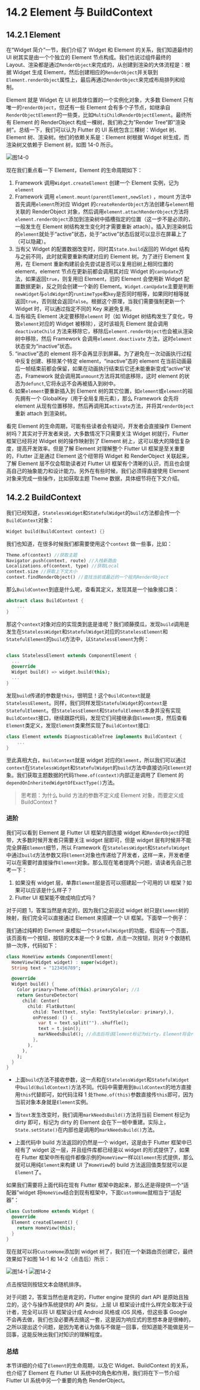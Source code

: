 # 14.2 Element 与 BuildContext

## 14.2.1 Element

在“Widget 简介”一节，我们介绍了 Widget 和 Element 的关系，我们知道最终的 UI 树其实是由一个个独立的 Element 节点构成。我们也说过组件最终的 Layout、渲染都是通过`RenderObject`来完成的，从创建到渲染的大体流程是：根据 Widget 生成 Element，然后创建相应的`RenderObject`并关联到`Element.renderObject`属性上，最后再通过`RenderObject`来完成布局排列和绘制。

Element 就是 Widget 在 UI 树具体位置的一个实例化对象，大多数 Element 只有唯一的`renderObject`，但还有一些 Element 会有多个子节点，如继承自`RenderObjectElement`的一些类，比如`MultiChildRenderObjectElement`。最终所有 Element 的 RenderObject 构成一棵树，我们称之为”Render Tree“即”渲染树“。总结一下，我们可以认为 Flutter 的 UI 系统包含三棵树：Widget 树、Element 树、渲染树。他们的依赖关系是：Element 树根据 Widget 树生成，而渲染树又依赖于 Element 树，如图 14-0 所示。

![图14-0](../imgs/14-0.png)

现在我们重点看一下 Element，Element 的生命周期如下：

1. Framework 调用`Widget.createElement` 创建一个 Element 实例，记为`element`
2. Framework 调用 `element.mount(parentElement,newSlot)` ，mount 方法中首先调用`element`所对应 Widget 的`createRenderObject`方法创建与`element`相关联的 RenderObject 对象，然后调用`element.attachRenderObject`方法将`element.renderObject`添加到渲染树中插槽指定的位置（这一步不是必须的，一般发生在 Element 树结构发生变化时才需要重新 attach）。插入到渲染树后的`element`就处于“active”状态，处于“active”状态后就可以显示在屏幕上了（可以隐藏）。
3. 当有父 Widget 的配置数据改变时，同时其`State.build`返回的 Widget 结构与之前不同，此时就需要重新构建对应的 Element 树。为了进行 Element 复用，在 Element 重新构建前会先尝试是否可以复用旧树上相同位置的 element，element 节点在更新前都会调用其对应 Widget 的`canUpdate`方法，如果返回`true`，则复用旧 Element，旧的 Element 会使用新 Widget 配置数据更新，反之则会创建一个新的 Element。`Widget.canUpdate`主要是判断`newWidget`与`oldWidget`的`runtimeType`和`key`是否同时相等，如果同时相等就返回`true`，否则就会返回`false`。根据这个原理，当我们需要强制更新一个 Widget 时，可以通过指定不同的 Key 来避免复用。
4. 当有祖先 Element 决定要移除`element` 时（如 Widget 树结构发生了变化，导致`element`对应的 Widget 被移除），这时该祖先 Element 就会调用`deactivateChild` 方法来移除它，移除后`element.renderObject`也会被从渲染树中移除，然后 Framework 会调用`element.deactivate` 方法，这时`element`状态变为“inactive”状态。
5. “inactive”态的 element 将不会再显示到屏幕。为了避免在一次动画执行过程中反复创建、移除某个特定 element，“inactive”态的 element 在当前动画最后一帧结束前都会保留，如果在动画执行结束后它还未能重新变成“active”状态，Framework 就会调用其`unmount`方法将其彻底移除，这时 element 的状态为`defunct`,它将永远不会再被插入到树中。
6. 如果`element`要重新插入到 Element 树的其它位置，如`element`或`element`的祖先拥有一个 GlobalKey（用于全局复用元素），那么 Framework 会先将 element 从现有位置移除，然后再调用其`activate`方法，并将其`renderObject`重新 attach 到渲染树。

看完 Element 的生命周期，可能有些读者会有疑问，开发者会直接操作 Element 树吗？其实对于开发者来说，大多数情况下只需要关注 Widget 树就行，Flutter 框架已经将对 Widget 树的操作映射到了 Element 树上，这可以极大的降低复杂度，提高开发效率。但是了解 Element 对理解整个 Flutter UI 框架是至关重要的，Flutter 正是通过 Element 这个纽带将 Widget 和 RenderObject 关联起来，了解 Element 层不仅会帮助读者对 Flutter UI 框架有个清晰的认识，而且也会提高自己的抽象能力和设计能力。另外在有些时候，我们必须得直接使用 Element 对象来完成一些操作，比如获取主题 Theme 数据，具体细节将在下文介绍。

## 14.2.2 BuildContext

我们已经知道，`StatelessWidget`和`StatefulWidget`的`build`方法都会传一个`BuildContext`对象：

```dart
Widget build(BuildContext context) {}
```

我们也知道，在很多时候我们都需要使用这个`context` 做一些事，比如：

```dart
Theme.of(context) //获取主题
Navigator.push(context, route) //入栈新路由
Localizations.of(context, type) //获取Local
context.size //获取上下文大小
context.findRenderObject() //查找当前或最近的一个祖先RenderObject
```

那么`BuildContext`到底是什么呢，查看其定义，发现其是一个抽象接口类：

```dart
abstract class BuildContext {
    ...
}
```

那这个`context`对象对应的实现类到底是谁呢？我们顺藤摸瓜，发现`build`调用是发生在`StatelessWidget`和`StatefulWidget`对应的`StatelessElement`和`StatefulElement`的`build`方法中，以`StatelessElement`为例：

```dart

class StatelessElement extends ComponentElement {
  ...
  @override
  Widget build() => widget.build(this);
  ...
}
```

发现`build`传递的参数是`this`，很明显！这个`BuildContext`就是`StatelessElement`。同样，我们同样发现`StatefulWidget`的`context`是`StatefulElement`。但`StatelessElement`和`StatefulElement`本身并没有实现`BuildContext`接口，继续跟踪代码，发现它们间接继承自`Element`类，然后查看`Element`类定义，发现`Element`类果然实现了`BuildContext`接口:

```dart
class Element extends DiagnosticableTree implements BuildContext {
    ...
}
```

至此真相大白，`BuildContext`就是 widget 对应的`Element`，所以我们可以通过`context`在`StatelessWidget`和`StatefulWidget`的`build`方法中直接访问`Element`对象。我们获取主题数据的代码`Theme.of(context)`内部正是调用了 Element 的`dependOnInheritedWidgetOfExactType()`方法。

> 思考题：为什么 build 方法的参数不定义成 Element 对象，而要定义成 BuildContext ?

### 进阶

我们可以看到 Element 是 Flutter UI 框架内部连接 widget 和`RenderObject`的纽带，大多数时候开发者只需要关注 widget 层即可，但是 widget 层有时候并不能完全屏蔽`Element`细节，所以 Framework 在`StatelessWidget`和`StatefulWidget`中通过`build`方法参数又将`Element`对象也传递给了开发者，这样一来，开发者便可以在需要时直接操作`Element`对象。那么现在笔者提两个问题，请读者先自己思考一下：

1. 如果没有 widget 层，单靠`Element`层是否可以搭建起一个可用的 UI 框架？如果可以应该是什么样子？
2. Flutter UI 框架能不做成响应式吗？

对于问题 1，答案当然是肯定的，因为我们之前说过 widget 树只是`Element`树的映射，我们完全可以直接通过 Element 来搭建一个 UI 框架。下面举一个例子：

我们通过纯粹的 Element 来模拟一个`StatefulWidget`的功能，假设有一个页面，该页面有一个按钮，按钮的文本是一个 9 位数，点击一次按钮，则对 9 个数随机排一次序，代码如下：

```dart
class HomeView extends ComponentElement{
  HomeView(Widget widget) : super(widget);
  String text = "123456789";

  @override
  Widget build() {
    Color primary=Theme.of(this).primaryColor; //1
    return GestureDetector(
      child: Center(
        child: FlatButton(
          child: Text(text, style: TextStyle(color: primary),),
          onPressed: () {
            var t = text.split("")..shuffle();
            text = t.join();
            markNeedsBuild(); //点击后将该Element标记为dirty，Element将会rebuild
          },
        ),
      ),
    );
  }
}
```

- 上面`build`方法不接收参数，这一点和在`StatelessWidget`和`StatefulWidget`中`build(BuildContext)`方法不同。代码中需要用到`BuildContext`的地方直接用`this`代替即可，如代码注释 1 处`Theme.of(this)`参数直接传`this`即可，因为当前对象本身就是`Element`实例。
- 当`text`发生改变时，我们调用`markNeedsBuild()`方法将当前 Element 标记为 dirty 即可，标记为 dirty 的 Element 会在下一帧中重建。实际上，`State.setState()`在内部也是调用的`markNeedsBuild()`方法。

- 上面代码中 build 方法返回的仍然是一个 widget，这是由于 Flutter 框架中已经有了 widget 这一层，并且组件库都已经是以 widget 的形式提供了，如果在 Flutter 框架中所有组件都像示例的`HomeView`一样以`Element`形式提供，那么就可以用纯`Element`来构建 UI 了`HomeView`的 build 方法返回值类型就可以是`Element`了。

如果我们需要将上面代码在现有 Flutter 框架中跑起来，那么还是得提供一个“适配器”widget 将`HomeView`结合到现有框架中，下面`CustomHome`就相当于“适配器”：

```dart
class CustomHome extends Widget {
  @override
  Element createElement() {
    return HomeView(this);
  }
}
```

现在就可以将`CustomHome`添加到 widget 树了，我们在一个新路由页创建它，最终效果如下如图 14-1 和 14-2（点击后）所示：

![图14-1](../imgs/14-1.png) ![图14-2](../imgs/14-2.png)

点击按钮则按钮文本会随机排序。

对于问题 2，答案当然也是肯定的，Flutter engine 提供的 dart API 是原始且独立的，这个与操作系统提供的 API 类似，上层 UI 框架设计成什么样完全取决于设计者，完全可以将 UI 框架设计成 Android 风格或 iOS 风格，但这些事 Google 不会再去做，我们也没必要再去搞这一套，这是因为响应式的思想本身是很棒的，之所以提出这个问题，是因为笔者认为做与不做是一回事，但知道能不能做是另一回事，这能反映出我们对知识的理解程度。

### 总结

本节详细的介绍了`Element`的生命周期，以及它 Widget、BuildContext 的关系，也介绍了 Element 在 Flutter UI 系统中的角色和作用，我们将在下一节介绍 Flutter UI 系统中另一个重要的角色 RenderObject。
